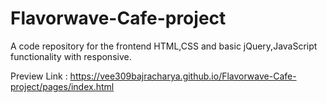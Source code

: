 # Flavorwave-Cafe-project
A code repository for the frontend HTML,CSS and basic jQuery,JavaScript functionality with responsive.

Preview Link : https://vee309bajracharya.github.io/Flavorwave-Cafe-project/pages/index.html
